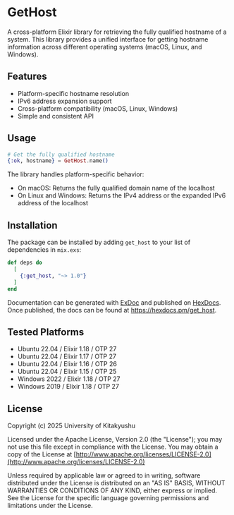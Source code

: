 # GetHost

A cross-platform Elixir library for retrieving the fully qualified hostname of a system. This library provides a unified interface for getting hostname information across different operating systems (macOS, Linux, and Windows).

## Features

- Platform-specific hostname resolution
- IPv6 address expansion support
- Cross-platform compatibility (macOS, Linux, Windows)
- Simple and consistent API

## Usage

```elixir
# Get the fully qualified hostname
{:ok, hostname} = GetHost.name()
```

The library handles platform-specific behavior:
- On macOS: Returns the fully qualified domain name of the localhost
- On Linux and Windows: Returns the IPv4 address or the expanded IPv6 address of the localhost

## Installation

The package can be installed by adding `get_host` to your list of dependencies in `mix.exs`:

```elixir
def deps do
  [
    {:get_host, "~> 1.0"}
  ]
end
```

Documentation can be generated with [ExDoc](https://github.com/elixir-lang/ex_doc)
and published on [HexDocs](https://hexdocs.pm). Once published, the docs can
be found at <https://hexdocs.pm/get_host>.

## Tested Platforms

* Ubuntu 22.04 / Elixir 1.18 / OTP 27
* Ubuntu 22.04 / Elixir 1.17 / OTP 27
* Ubuntu 22.04 / Elixir 1.16 / OTP 26
* Ubuntu 22.04 / Elixir 1.15 / OTP 25
* Windows 2022 / Elixir 1.18 / OTP 27
* Windows 2019 / Elixir 1.18 / OTP 27

## License

Copyright (c) 2025 University of Kitakyushu

Licensed under the Apache License, Version 2.0 (the "License");
you may not use this file except in compliance with the License.
You may obtain a copy of the License at [http://www.apache.org/licenses/LICENSE-2.0](http://www.apache.org/licenses/LICENSE-2.0)

Unless required by applicable law or agreed to in writing, software
distributed under the License is distributed on an "AS IS" BASIS,
WITHOUT WARRANTIES OR CONDITIONS OF ANY KIND, either express or implied.
See the License for the specific language governing permissions and
limitations under the License.

